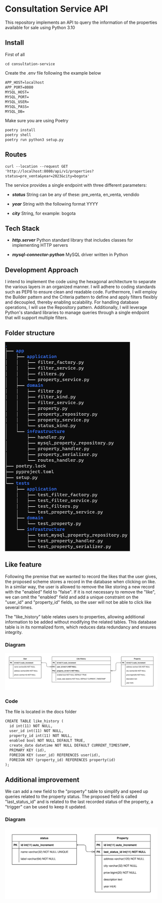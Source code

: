 # Consultation Service API #

This repository implements an API to query the information of the properties available for sale using Python 3.10

## Install

First of all

```
cd consultation-service
```

Create the .env file following the example below

```
APP_HOST=localhost
APP_PORT=8080
MYSQL_HOST=
MYSQL_PORT=
MYSQL_USER=
MYSQL_PASS=
MYSQL_DB=
```

Make sure you are using Poetry

```
poetry install
poetry shell
poetry run python3 setup.py
```

## Routes

```
curl --location --request GET 'http://localhost:8080/api/v1/properties?status=pre_venta&year=2023&city=bogota'
```

The service provides a single endpoint with three different parameters:  
* ***status***
String can be any of these: pre_venta, en_venta, vendido

* ***year***
String with the following format YYYY

* ***city***
String, for example: bogota

## Tech Stack

* ***http.server***
Python standard library that includes classes for implementing HTTP servers

* ***mysql-connector-python***
MySQL driver written in Python

## Development Approach
I intend to implement the code using the hexagonal architecture to separate the various layers in an organized manner.
I will adhere to coding standards such as PEP8 to ensure clean and readable code.
Furthermore, I will employ the Builder pattern and the Criteria pattern to define and apply filters flexibly and decoupled, thereby enabling scalability.
For handling database operations, I will use the Repository pattern.
Additionally, I will leverage Python's standard libraries to manage queries through a single endpoint that will support multiple filters.

## Folder structure
![a relative link](docs/python_folder_structure.png "Folder structure")

## Like feature

Following the premise that we wanted to record the likes that the user gives,
the proposed scheme stores a record in the database when clicking on like.
In a similar way, the user is allowed to remove the like storing a new record with the "enabled" field to "false".
If it is not necessary to remove the "like",
we can omit the "enabled" field and add a unique constraint on the "user_id" and "property_id" fields, 
so the user will not be able to click like several times.

The "like_history" table relates users to properties,
allowing additional information to be added without modifying the related tables.
This database table is in its normalized form, which reduces data redundancy and ensures integrity.

### Diagram
![a relative link](docs/like_feature.svg "Like feature")

### Code

The file is located in the docs folder

```
CREATE TABLE like_history (
  id int(11) NOT NULL,
  user_id int(11) NOT NULL,
  property_id int(11) NOT NULL,
  enabled bool NOT NULL DEFAULT TRUE,
  create_date datetime NOT NULL DEFAULT CURRENT_TIMESTAMP,
  PRIMARY KEY (id),
  FOREIGN KEY (user_id) REFERENCES user(id),
  FOREIGN KEY (property_id) REFERENCES property(id)
);
```

## Additional improvement

We can add a new field to the "property" table to simplify and speed up queries related to the property status.
The proposed field is called "last_status_id" and is related to the last recorded status of the property,
a "trigger" can be used to keep it updated.

### Diagram
![a relative link](docs/last_status_id.svg "Last status id")
